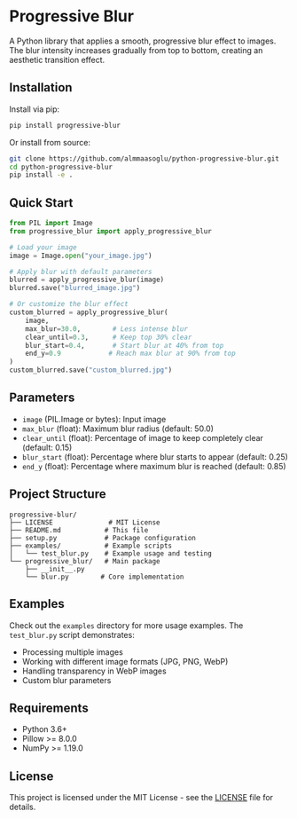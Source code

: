 # Progressive Blur

A Python library that applies a smooth, progressive blur effect to images. The blur intensity increases gradually from top to bottom, creating an aesthetic transition effect.

## Installation

Install via pip:
```bash
pip install progressive-blur
```

Or install from source:
```bash
git clone https://github.com/almmaasoglu/python-progressive-blur.git
cd python-progressive-blur
pip install -e .
```

## Quick Start

```python
from PIL import Image
from progressive_blur import apply_progressive_blur

# Load your image
image = Image.open("your_image.jpg")

# Apply blur with default parameters
blurred = apply_progressive_blur(image)
blurred.save("blurred_image.jpg")

# Or customize the blur effect
custom_blurred = apply_progressive_blur(
    image,
    max_blur=30.0,        # Less intense blur
    clear_until=0.3,      # Keep top 30% clear
    blur_start=0.4,       # Start blur at 40% from top
    end_y=0.9            # Reach max blur at 90% from top
)
custom_blurred.save("custom_blurred.jpg")
```

## Parameters

- `image` (PIL.Image or bytes): Input image
- `max_blur` (float): Maximum blur radius (default: 50.0)
- `clear_until` (float): Percentage of image to keep completely clear (default: 0.15)
- `blur_start` (float): Percentage where blur starts to appear (default: 0.25)
- `end_y` (float): Percentage where maximum blur is reached (default: 0.85)

## Project Structure

```
progressive-blur/
├── LICENSE              # MIT License
├── README.md           # This file
├── setup.py            # Package configuration
├── examples/           # Example scripts
│   └── test_blur.py    # Example usage and testing
└── progressive_blur/   # Main package
    ├── __init__.py
    └── blur.py        # Core implementation
```

## Examples

Check out the `examples` directory for more usage examples. The `test_blur.py` script demonstrates:
- Processing multiple images
- Working with different image formats (JPG, PNG, WebP)
- Handling transparency in WebP images
- Custom blur parameters

## Requirements

- Python 3.6+
- Pillow >= 8.0.0
- NumPy >= 1.19.0

## License

This project is licensed under the MIT License - see the [LICENSE](LICENSE) file for details.